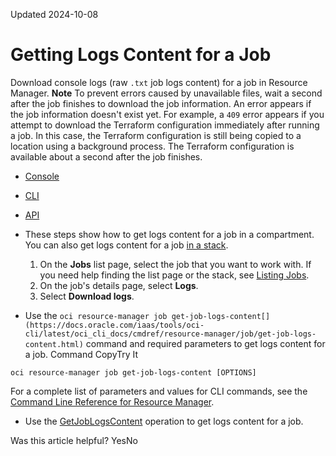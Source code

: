 Updated 2024-10-08
# Getting Logs Content for a Job
Download console logs (raw `.txt` job logs content) for a job in Resource Manager.
**Note** To prevent errors caused by unavailable files, wait a second after the job finishes to download the job information. An error appears if the job information doesn't exist yet. For example, a `409` error appears if you attempt to download the Terraform configuration immediately after running a job. In this case, the Terraform configuration is still being copied to a location using a background process. The Terraform configuration is available about a second after the job finishes.
  * [Console](https://docs.oracle.com/en-us/iaas/Content/ResourceManager/Tasks/get-job-logs-content.htm)
  * [CLI](https://docs.oracle.com/en-us/iaas/Content/ResourceManager/Tasks/get-job-logs-content.htm)
  * [API](https://docs.oracle.com/en-us/iaas/Content/ResourceManager/Tasks/get-job-logs-content.htm)


  * These steps show how to get logs content for a job in a compartment. You can also get logs content for a job [in a stack](https://docs.oracle.com/en-us/iaas/Content/ResourceManager/Tasks/get-stack.htm#top "Get the details of a stack in Resource Manager.").
    1. On the **Jobs** list page, select the job that you want to work with. If you need help finding the list page or the stack, see [Listing Jobs](https://docs.oracle.com/en-us/iaas/Content/ResourceManager/Tasks/list-jobs.htm#top "List jobs in Resource Manager.").
    2. On the job's details page, select **Logs**.
    3. Select **Download logs**.
  * Use the `oci resource-manager job get-job-logs-content[](https://docs.oracle.com/iaas/tools/oci-cli/latest/oci_cli_docs/cmdref/resource-manager/job/get-job-logs-content.html)` command and required parameters to get logs content for a job.
Command
CopyTry It
```
oci resource-manager job get-job-logs-content [OPTIONS]
```

For a complete list of parameters and values for CLI commands, see the [Command Line Reference for Resource Manager](https://docs.oracle.com/iaas/tools/oci-cli/latest/oci_cli_docs/cmdref/resource-manager.html).
  * Use the [GetJobLogsContent](https://docs.oracle.com/iaas/api/#/en/resourcemanager/latest/Job/GetJobLogsContent) operation to get logs content for a job.


Was this article helpful?
YesNo

